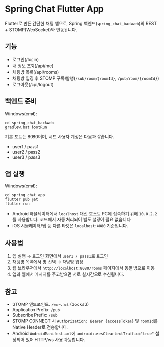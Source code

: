 # Spring Chat Flutter App

Flutter로 만든 간단한 채팅 앱으로, Spring 백엔드(`spring_chat_backweb`)의 REST + STOMP(WebSocket)와 연동됩니다.

## 기능
- 로그인(/login)
- 내 정보 조회(/api/me)
- 채팅방 목록(/api/rooms)
- 채팅방 입장 후 STOMP 구독/발행(`/sub/room/{roomId}`, `/pub/room/{roomId}`)
- 로그아웃(/api/logout)

## 백엔드 준비
Windows(cmd):

```
cd spring_chat_backweb
gradlew.bat bootRun
```

기본 포트는 8080이며, 시드 사용자 계정은 다음과 같습니다.
- user1 / pass1
- user2 / pass2
- user3 / pass3

## 앱 실행
Windows(cmd):

```
cd spring_chat_app
flutter pub get
flutter run
```

- Android 에뮬레이터에서 `localhost` 대신 호스트 PC에 접속하기 위해 `10.0.2.2`를 사용합니다. 코드에서 자동 처리되어 별도 설정이 필요 없습니다.
- iOS 시뮬레이터/웹 등 다른 타겟은 `localhost:8080` 기준입니다.

## 사용법
1) 앱 실행 → 로그인 화면에서 `user1 / pass1`로 로그인
2) 채팅방 목록에서 방 선택 → 채팅방 입장
3) 웹 브라우저에서 `http://localhost:8080/rooms` 페이지에서 동일 방으로 이동
4) 앱과 웹에서 메시지를 주고받으면 서로 실시간으로 수신됩니다.

## 참고
- STOMP 엔드포인트: `/ws-chat` (SockJS)
- Application Prefix: `/pub`
- Subscribe Prefix: `/sub`
- STOMP CONNECT 시 `Authorization: Bearer {accessToken}` 및 `roomId`를 Native Header로 전송합니다.
- Android `AndroidManifest.xml`에 `android:usesCleartextTraffic="true"` 설정되어 있어 HTTP/ws 사용 가능합니다.

